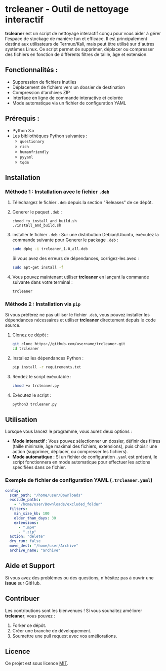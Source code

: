 # trcleaner - Outil de nettoyage interactif

**trcleaner** est un script de nettoyage interactif conçu pour vous aider à gérer l'espace de stockage de manière fun et efficace. Il est principalement destiné aux utilisateurs de Termux/Kali, mais peut être utilisé sur d'autres systèmes Linux. Ce script permet de supprimer, déplacer ou compresser des fichiers en fonction de différents filtres de taille, âge et extension.

## Fonctionnalités :
- Suppression de fichiers inutiles
- Déplacement de fichiers vers un dossier de destination
- Compression d'archives ZIP
- Interface en ligne de commande interactive et colorée
- Mode automatique via un fichier de configuration YAML

## Prérequis :
- Python 3.x
- Les bibliothèques Python suivantes :
  - `questionary`
  - `rich`
  - `humanfriendly`
  - `pyyaml`
  - `tqdm`

## Installation

### Méthode 1 : Installation avec le fichier `.deb`

1. Téléchargez le fichier `.deb` depuis la section "Releases" de ce dépôt.

2. Generer le paquet `.deb` :

   ```
   chmod +x install_and_build.sh
   ./install_and_build.sh
   ```

3. installer le fichier `.deb` :
   Sur une distribution Debian/Ubuntu, exécutez la commande suivante pour Generer le package `.deb` :

   ```bash
   sudo dpkg -i trcleaner_1.0_all.deb
   ```

   Si vous avez des erreurs de dépendances, corrigez-les avec :

   ```bash
   sudo apt-get install -f
   ```

4. Vous pouvez maintenant utiliser **trcleaner** en lançant la commande suivante dans votre terminal :

   ```bash
   trcleaner
   ```

### Méthode 2 : Installation via `pip`

Si vous préférez ne pas utiliser le fichier `.deb`, vous pouvez installer les dépendances nécessaires et utiliser **trcleaner** directement depuis le code source.

1. Clonez ce dépôt :

   ```bash
   git clone https://github.com/username/trcleaner.git
   cd trcleaner
   ```

2. Installez les dépendances Python :

   ```bash
   pip install -r requirements.txt
   ```

3. Rendez le script exécutable :

   ```bash
   chmod +x trcleaner.py
   ```

4. Exécutez le script :

   ```bash
   python3 trcleaner.py
   ```

## Utilisation

Lorsque vous lancez le programme, vous aurez deux options :
- **Mode interactif** : Vous pouvez sélectionner un dossier, définir des filtres (taille minimale, âge maximal des fichiers, extensions), puis choisir une action (supprimer, déplacer, ou compresser les fichiers).
- **Mode automatique** : Si un fichier de configuration `.yaml` est présent, le script fonctionnera en mode automatique pour effectuer les actions spécifiées dans ce fichier.

### Exemple de fichier de configuration YAML (`.trcleaner.yaml`)

```yaml
config:
  scan_path: "/home/user/Downloads"
  exclude_paths:
    - "/home/user/Downloads/excluded_folder"
  filters:
    min_size_kb: 100
    older_than_days: 30
    extensions:
      - ".mp4"
      - ".zip"
  action: "delete"
  dry_run: false
  move_dest: "/home/user/Archive"
  archive_name: "archive"
```

## Aide et Support

Si vous avez des problèmes ou des questions, n'hésitez pas à ouvrir une **issue** sur GitHub.

## Contribuer

Les contributions sont les bienvenues ! Si vous souhaitez améliorer **trcleaner**, vous pouvez :
1. Forker ce dépôt.
2. Créer une branche de développement.
3. Soumettre une pull request avec vos améliorations.

## Licence

Ce projet est sous licence [MIT](LICENSE).
